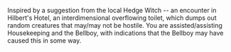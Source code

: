 Inspired by a suggestion from the local Hedge Witch -- an encounter in Hilbert's Hotel, an interdimensional overflowing
toilet, which dumps out random creatures that may/may not be hostile. You are assisted/assisting Housekeeping and the
Bellboy, with indications that the Bellboy may have caused this in some way.
